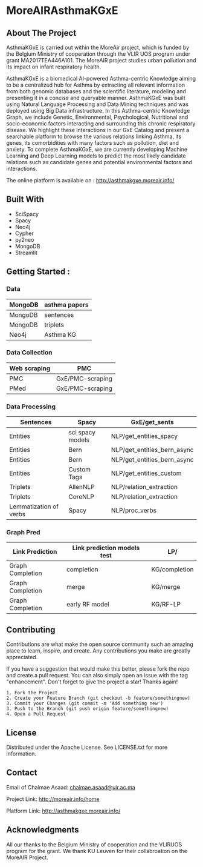 # MoreAIRAsthmaKGxE


## About The Project 

AsthmaKGxE is carried out within the MoreAir project, which is funded by the Belgium Ministry of cooperation through the VLIR UOS program under grant MA2017TEA446A101. The MoreAIR project studies urban pollution and its impact on infant respiratory health. 

AsthmaKGxE is a biomedical AI-powered Asthma-centric Knowledge aiming to be a centralized hub for Asthma by extracting all relevant information from both genomic databases and the scientific literature, modeling and presenting it in a concise and queryable manner. AsthmaKGxE was built using Natural Language Processing and Data Mining techniques and was deployed using Big Data infrastructure. In this Asthma-centric Knowledge Graph, we include Genetic, Environmental, Psychological, Nutritional and socio-economic factors interacting and surrounding this chronic respiratory disease. We highlight these interactions in our GxE Catalog and present a searchable platform to browse the various relations linking Asthma, its genes, its comorbidities with many factors such as pollution, diet and anxiety. To complete AsthmaKGxE, we are currently developing Machine Learning and Deep Learning models to predict the most likely candidate relations such as candidate genes and potential environmental factors and interactions.

The online platform is available on : http://asthmakgxe.moreair.info/

## Built With 

- SciSpacy 
- Spacy
- Neo4j
- Cypher
- py2neo
- MongoDB
- Streamlit

## Getting Started :

### Data

| MongoDB | asthma papers |
| ----------- | ----------- |
| MongoDB | sentences |
| MongoDB | triplets | 
| Neo4j | Asthma KG |

### Data Collection 

| Web scraping | PMC |
| ----------- | ----------- |
| PMC | GxE/PMC-scraping |
| PMed | GxE/PMC-scraping | 

### Data Processing 

| Sentences | Spacy | GxE/get_sents | 
| ----------- | ----------- | ----------- |
| Entities | sci spacy models | NLP/get_entities_spacy |
| Entities | Bern | NLP/get_entities_bern_async |
| Entities | Bern | NLP/get_entities_bern_async |
| Entities | Custom Tags | NLP/get_entities_custom |
| Triplets | AllenNLP | NLP/relation_extraction |
| Triplets | CoreNLP | NLP/relation_extraction |
| Lemmatization of verbs | Spacy | NLP/proc_verbs |

### Graph Pred


| Link Prediction | Link prediction models test | LP/ | 
| ----------- | ----------- | ----------- |
| Graph Completion | completion | KG/completion |
| Graph Completion | merge | KG/merge |
| Graph Completion | early RF model | KG/RF-LP |



## Contributing 

Contributions are what make the open source community such an amazing place to learn, inspire, and create. Any contributions you make are greatly appreciated.

If you have a suggestion that would make this better, please fork the repo and create a pull request. You can also simply open an issue with the tag "enhancement". Don't forget to give the project a star! Thanks again!

    1. Fork the Project
    2. Create your Feature Branch (git checkout -b feature/somethingnew)
    3. Commit your Changes (git commit -m 'Add something new')
    3. Push to the Branch (git push origin feature/somethingnew)
    4. Open a Pull Request
    
## License

Distributed under the Apache License. See LICENSE.txt for more information.

## Contact

Email of Chaimae Asaad: chaimae.asaad@uir.ac.ma

Project Link: http://moreair.info/home

Platform Link: http://asthmakgxe.moreair.info/

## Acknowledgments

All our thanks to the Belgium Ministry of cooperation and the VLIRUOS program for the grant. 
We thank KU Leuven for their collabroation on the MoreAIR Project. 
